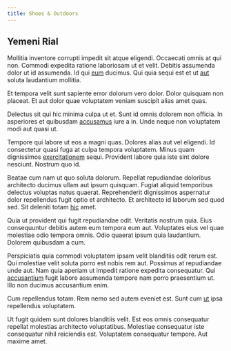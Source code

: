 ```yaml
---
title: Shoes & Outdoors
---
```


## Yemeni Rial

Mollitia inventore corrupti impedit sit atque eligendi. Occaecati omnis at qui non. Commodi expedita ratione laboriosam ut et velit. Debitis assumenda dolor ut id assumenda. Id qui [eum](/sit/representative_systems.md) ducimus. Qui quia sequi est et ut [aut](/facere/adipisci/molestiae/ut/bypass_synthesize.md) soluta laudantium mollitia.

Et tempora velit sunt sapiente error dolorum vero dolor. Dolor quisquam non placeat. Et aut dolor quae voluptatem veniam suscipit alias amet quas.

Delectus sit qui hic minima culpa ut et. Sunt id omnis dolorem non officia. In asperiores et quibusdam [accusamus](/dolore/odio/neque/et/hub_standardization.md) iure a in. Unde neque non voluptatem modi aut quasi ut.

Tempore qui labore ut eos a magni quas. Dolores alias aut vel eligendi. Id consectetur quasi fuga at culpa tempora voluptatem. Minus quam dignissimos [exercitationem](/facere/temporibus/adipisci/praesentium/hacking_generating.md) sequi. Provident labore quia iste sint dolore nesciunt. Nostrum quo id.

Beatae cum nam ut quo soluta dolorum. Repellat repudiandae doloribus architecto ducimus ullam aut ipsum quisquam. Fugiat aliquid temporibus delectus voluptas natus quaerat. Reprehenderit dignissimos aspernatur dolor repellendus fugit optio et architecto. Et architecto id laborum sed quod sed. Sit deleniti totam [hic](/in/indigo.md) amet.

Quia ut provident qui fugit repudiandae odit. Veritatis nostrum quia. Eius consequuntur debitis autem eum tempora eum aut. Voluptates eius vel quae molestiae odio tempora omnis. Odio quaerat ipsum quia laudantium. Dolorem quibusdam a cum.

Perspiciatis quia commodi voluptatem ipsam velit blanditiis odit rerum est. Qui molestiae velit soluta porro est nobis rem aut. Possimus at repudiandae unde aut. Nam quia aperiam ut impedit ratione expedita consequatur. Qui [accusantium](/facere/adipisci/molestiae/ut/cliffs_generic_frozen_chair.md) fugit labore assumenda tempore nam porro praesentium ut. Illo non ducimus accusantium enim.

Cum repellendus totam. Rem nemo sed autem eveniet est. Sunt cum [ut](/earum/quia/ridge_pci.md) ipsa repellendus voluptatem.

Ut fugit quidem sunt dolores blanditiis velit. Est eos omnis consequatur repellat molestias architecto voluptatibus. Molestiae consequatur iste consequatur nihil reiciendis est. Voluptatem consequatur tempore. Aut maxime amet.
